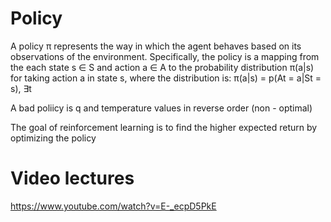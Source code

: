 # Policy

A policy π represents the way in which the agent behaves based on its
observations of the environment. Specifically, the policy is a mapping from the each
state s ∈ S and action a ∈ A to the probability distribution π(a|s) for taking action
a in state s, where the distribution is:
π(a|s) = p(At = a|St = s), ∃t

A bad poliicy is q  and temperature values in reverse order (non - optimal)

The goal of reinforcement learning is to find the higher
expected return by optimizing the policy


# Video lectures

https://www.youtube.com/watch?v=E-_ecpD5PkE
